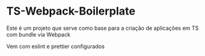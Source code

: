 # TS-Webpack-Boilerplate

Este é um projeto que serve como base para a criação de aplicações em TS com bundle via Webpack

Vem com eslint e prettier configurados

